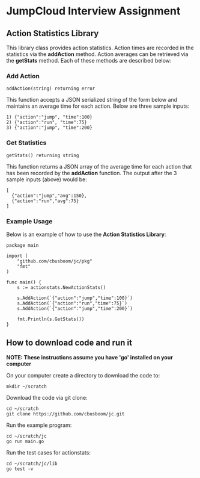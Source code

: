 # JumpCloud Interview Assignment

## Action Statistics Library

This library class provides action statistics.
Action times are recorded in the statistics via the **addAction** method.
Action averages can be retrieved via the **getStats** method.
Each of these methods are described below:

### Add Action

    addAction(string) returning error

This function accepts a JSON serialized string of the form below and maintains an average time
for each action. Below are three sample inputs:

    1) {"action":"jump", "time":100}
    2) {"action":"run", "time":75}
    3) {"action":"jump", "time":200}

### Get Statistics

    getStats() returning string

This function returns a JSON array of the average time for each action that has been
recorded by the **addAction** function. The output after the 3 sample inputs (above) would be:

    [
      {"action":"jump","avg":150},
      {"action":"run","avg":75}
    ]

### Example Usage

Below is an example of how to use the **Action Statistics Library**:

    package main

    import (
        "github.com/cbusboom/jc/pkg"
        "fmt"
    )

    func main() {
        s := actionstats.NewActionStats()

        s.AddAction(`{"action":"jump","time":100}`)
        s.AddAction(`{"action":"run","time":75}`)
        s.AddAction(`{"action":"jump","time":200}`)

        fmt.Println(s.GetStats())
    }

## How to download code and run it

**NOTE: These instructions assume you have 'go' installed on your computer**

On your computer create a directory to download the code to:

    mkdir ~/scratch

Download the code via git clone:

    cd ~/scratch
    git clone https://github.com/cbusboom/jc.git

Run the example program:

    cd ~/scratch/jc
    go run main.go

Run the test cases for actionstats:

    cd ~/scratch/jc/lib
    go test -v
